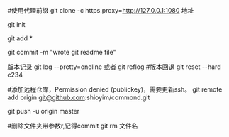 #使用代理前缀
git clone -c https.proxy=http://127.0.0.1:1080 地址

git init

git add *

git commit -m "wrote git readme file"



版本记录
git log --pretty=oneline
或者 git reflog
#版本回退
git reset --hard c234

#添加远程仓库，Permission denied (publickey)，需要更新ssh。
git remote add origin git@github.com:shioyim/commond.git

git push -u origin master


#删除文件夹带参数r,记得commit
git rm 文件名
